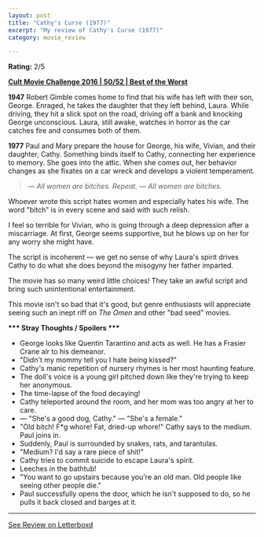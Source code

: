 ```yaml
---
layout: post
title: "Cathy's Curse (1977)"
excerpt: "My review of Cathy's Curse (1977)"
category: movie_review

---
```


**Rating:** 2/5

<b><a href="https://boxd.it/q7ygw/detail">Cult Movie Challenge 2016 | 50/52 | Best of the Worst</a></b>

<b>1947</b>
Robert Gimble comes home to find that his wife has left with their son, George. Enraged, he takes the daughter that they left behind, Laura. While driving, they hit a slick spot on the road, driving off a bank and knocking George unconscious. Laura, still awake, watches in horror as the car catches fire and consumes both of them.

<b>1977</b>
Paul and Mary prepare the house for George, his wife, Vivian, and their daughter, Cathy. Something binds itself to Cathy, connecting her experience to memory. She goes into the attic. When she comes out, her behavior changes as she fixates on a car wreck and develops a violent temperament.

<blockquote><i>— All women are bitches. Repeat.
— All women are bitches.</i></blockquote>

Whoever wrote this script hates women and especially hates his wife. The word "bitch" is in every scene and said with such relish.

I feel so terrible for Vivian, who is going through a deep depression after a miscarriage. At first, George seems supportive, but he blows up on her for any worry she might have.

The script is incoherent — we get no sense of why Laura's spirit drives Cathy to do what she does beyond the misogyny her father imparted.

The movie has so many weird little choices! They take an awful script and bring such unintentional entertainment.

This movie isn't so bad that it's good, but genre enthusiasts will appreciate seeing such an inept riff on <i>The Omen</i> and other "bad seed" movies.


<b>*** Stray Thoughts / Spoilers ***</b>
* George looks like Quentin Tarantino and acts as well. He has a Frasier Crane air to his demeanor.
* "Didn't my mommy tell you I hate being kissed?"
* Cathy's manic repetition of nursery rhymes is her most haunting feature.
* The doll's voice is a young girl pitched down like they're trying to keep her anonymous.
* The time-lapse of the food decaying!
* Cathy teleported around the room, and her mom was too angry at her to care.
* — "She's a good dog, Cathy." — "She's a female."
* "Old bitch! F*g whore! Fat, dried-up whore!" Cathy says to the medium. Paul joins in.
* Suddenly, Paul is surrounded by snakes, rats, and tarantulas.
* "Medium? I'd say a rare piece of shit!"
* Cathy tries to commit suicide to escape Laura's spirit.
* Leeches in the bathtub!
* "You want to go upstairs because you're an old man. Old people like seeing other people die."
* Paul successfully opens the door, which he isn't supposed to do, so he pulls it back closed and barges at it.

<hr>

[See Review on Letterboxd](https://boxd.it/6lvJWD)
